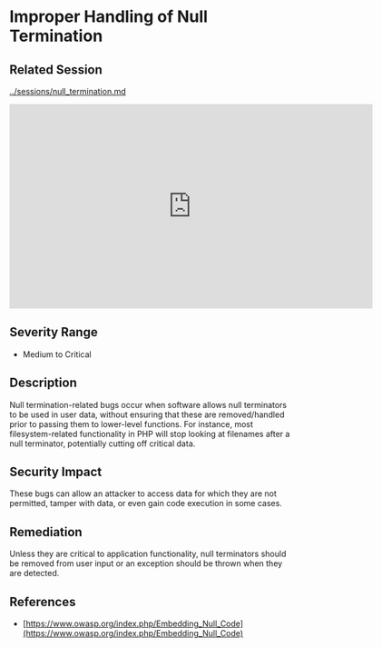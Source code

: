 Improper Handling of Null Termination
=====================================

Related Session
---------------

[../sessions/null_termination.md](../sessions/null_termination.md)

<iframe id="ytplayer" type="text/html" width="640" height="360" src="https://www.youtube-nocookie.com/embed/xCcVjgTbycM?autoplay=0&origin=https://hacker101.com" frameborder="0"></iframe>

Severity Range
--------------

- Medium to Critical

Description
-----------

Null termination-related bugs occur when software allows null terminators to be used in user data, without ensuring that these are removed/handled prior to passing them to lower-level functions.  For instance, most filesystem-related functionality in PHP will stop looking at filenames after a null terminator, potentially cutting off critical data.

Security Impact
---------------

These bugs can allow an attacker to access data for which they are not permitted, tamper with data, or even gain code execution in some cases.

Remediation
-----------

Unless they are critical to application functionality, null terminators should be removed from user input or an exception should be thrown when they are detected.

References
----------

- [https://www.owasp.org/index.php/Embedding_Null_Code](https://www.owasp.org/index.php/Embedding_Null_Code)
